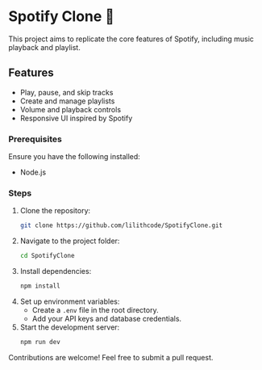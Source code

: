 # Spotify Clone 🎵

This project aims to replicate the core features of Spotify, including music playback and playlist.

## Features 
-  Play, pause, and skip tracks
-  Create and manage playlists
-  Volume and playback controls
-  Responsive UI inspired by Spotify


### Prerequisites
Ensure you have the following installed:
- Node.js


### Steps
1. Clone the repository:
   ```bash
   git clone https://github.com/lilithcode/SpotifyClone.git
   ```
2. Navigate to the project folder:
   ```bash
   cd SpotifyClone
   ```
3. Install dependencies:
   ```bash
   npm install
   ```
4. Set up environment variables:
   - Create a `.env` file in the root directory.
   - Add your API keys and database credentials.
5. Start the development server:
   ```bash
   npm run dev
   ```






Contributions are welcome! Feel free to submit a pull request.
